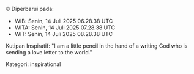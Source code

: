 ⏰ Diperbarui pada:
- WIB: Senin, 14 Juli 2025 06.28.38 UTC
- WITA: Senin, 14 Juli 2025 07.28.38 UTC
- WIT: Senin, 14 Juli 2025 08.28.38 UTC

Kutipan Inspiratif:
"I am a little pencil in the hand of a writing God who is sending a love letter to the world."


Kategori: inspirational

